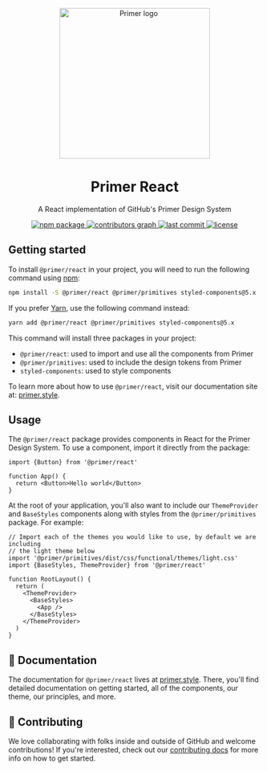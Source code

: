 <p align="center">
  <img alt="Primer logo" width="300px" src="https://user-images.githubusercontent.com/4608155/127241386-f11da52d-00d9-4366-b01c-6f4c1ebcf7f2.png">
</p>

<h1 align="center">Primer React</h1>

<p align="center">A React implementation of GitHub's Primer Design System</p>

<p align="center">
  <a aria-label="npm package" href="https://www.npmjs.com/package/@primer/react">
    <img alt="npm package" src="https://img.shields.io/npm/v/@primer/react.svg">
  </a>
  <a aria-label="contributors graph" href="https://github.com/primer/react/graphs/contributors">
    <img alt="contributors graph" src="https://img.shields.io/github/contributors/primer/react.svg">
  </a>
  <a aria-label="last commit" href="https://github.com/primer/react/commits/main">
    <img alt="last commit" src=
  "https://img.shields.io/github/last-commit/primer/react.svg">
  </a>
  <a aria-label="license" href="https://github.com/primer/react/blob/main/LICENSE">
    <img alt="license" src="https://img.shields.io/github/license/primer/react.svg" alt="">
  </a>
</p>

## Getting started

To install `@primer/react` in your project, you will need to run the following
command using [npm](https://www.npmjs.com/):

```bash
npm install -S @primer/react @primer/primitives styled-components@5.x
```

If you prefer [Yarn](https://yarnpkg.com/), use the following command instead:

```bash
yarn add @primer/react @primer/primitives styled-components@5.x
```

This command will install three packages in your project:

- `@primer/react`: used to import and use all the components from Primer
- `@primer/primitives`: used to include the design tokens from Primer
- `styled-components`: used to style components

To learn more about how to use `@primer/react`, visit our documentation site at:
[primer.style](https://primer.style).

## Usage

The `@primer/react` package provides components in React for the Primer Design System. To use a component, import it directly from the package:

```tsx
import {Button} from '@primer/react'

function App() {
  return <Button>Hello world</Button>
}
```

At the root of your application, you'll also want to include our
`ThemeProvider` and `BaseStyles` components along with styles from the
`@primer/primitives` package. For example:

```tsx
// Import each of the themes you would like to use, by default we are including
// the light theme below
import '@primer/primitives/dist/css/functional/themes/light.css'
import {BaseStyles, ThemeProvider} from '@primer/react'

function RootLayout() {
  return (
    <ThemeProvider>
      <BaseStyles>
        <App />
      </BaseStyles>
    </ThemeProvider>
  )
}
```

## 📖 Documentation

The documentation for `@primer/react` lives at [primer.style](https://primer.style). There, you'll find detailed documentation on getting started, all of the components, our theme, our principles, and more.

## 🙌 Contributing

We love collaborating with folks inside and outside of GitHub and welcome contributions! If you're interested, check out our [contributing docs](contributor-docs/CONTRIBUTING.md) for more info on how to get started.
